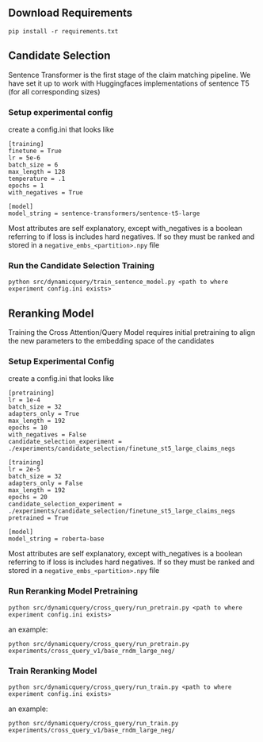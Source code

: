 ## Download Requirements
`pip install -r requirements.txt`

## Candidate Selection
Sentence Transformer is the first stage of the claim matching pipeline. We have set it up to work with Huggingfaces implementations of sentence T5 (for all corresponding sizes)

### Setup experimental config
create a config.ini that looks like
```
[training]
finetune = True
lr = 5e-6
batch_size = 6
max_length = 128
temperature = .1
epochs = 1
with_negatives = True

[model]
model_string = sentence-transformers/sentence-t5-large
```
Most attributes are self explanatory, except with_negatives is a boolean referring to if loss is includes hard negatives. If so they must be ranked and stored in a `negative_embs_<partition>.npy` file

### Run the Candidate Selection Training
```
python src/dynamicquery/train_sentence_model.py <path to where experiment config.ini exists>
```

## Reranking Model
Training the Cross Attention/Query Model requires initial pretraining to align the new parameters to the embedding space of the candidates

### Setup Experimental Config
create a config.ini that looks like
```
[pretraining]
lr = 1e-4
batch_size = 32
adapters_only = True
max_length = 192
epochs = 10
with_negatives = False
candidate_selection_experiment = ./experiments/candidate_selection/finetune_st5_large_claims_negs

[training]
lr = 2e-5
batch_size = 32
adapters_only = False
max_length = 192
epochs = 20
candidate_selection_experiment = ./experiments/candidate_selection/finetune_st5_large_claims_negs
pretrained = True

[model]
model_string = roberta-base
```
Most attributes are self explanatory, except with_negatives is a boolean referring to if loss is includes hard negatives. If so they must be ranked and stored in a `negative_embs_<partition>.npy` file

### Run Reranking Model Pretraining
```
python src/dynamicquery/cross_query/run_pretrain.py <path to where experiment config.ini exists>
```
an example:
```
python src/dynamicquery/cross_query/run_pretrain.py experiments/cross_query_v1/base_rndm_large_neg/
```


### Train Reranking Model
```
python src/dynamicquery/cross_query/run_train.py <path to where experiment config.ini exists>
```
an example:
```
python src/dynamicquery/cross_query/run_train.py experiments/cross_query_v1/base_rndm_large_neg/
```